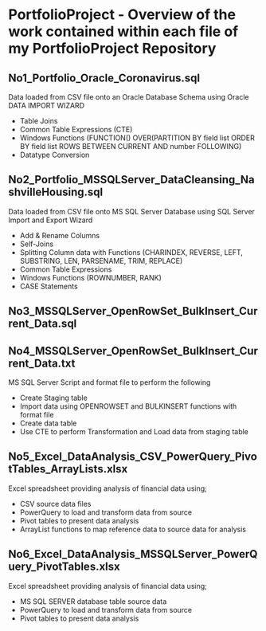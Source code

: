 # PortfolioProject - Overview of the work contained within each file of my PortfolioProject Repository

No1_Portfolio_Oracle_Coronavirus.sql
------------------------------------
Data loaded from CSV file onto an Oracle Database Schema using Oracle DATA IMPORT WIZARD
 - Table Joins
 - Common Table Expressions (CTE)
 - Windows Functions (FUNCTION() OVER(PARTITION BY field list ORDER BY field list ROWS BETWEEN CURRENT AND number FOLLOWING)
 - Datatype Conversion


No2_Portfolio_MSSQLServer_DataCleansing_NashvilleHousing.sql
------------------------------------------------------------
Data loaded from CSV file onto MS SQL Server Database using SQL Server Import and Export Wizard
 - Add & Rename Columns
 - Self-Joins
 - Splitting Column data with Functions (CHARINDEX, REVERSE, LEFT, SUBSTRING, LEN, PARSENAME, TRIM, REPLACE)
 - Common Table Expressions
 - Windows Functions (ROWNUMBER, RANK)
 - CASE Statements


No3_MSSQLServer_OpenRowSet_BulkInsert_Current_Data.sql
------------------------------------------------------
No4_MSSQLServer_OpenRowSet_BulkInsert_Current_Data.txt
------------------------------------------------------
MS SQL Server Script and format file to perform the following
- Create Staging table
- Import data using OPENROWSET and BULKINSERT functions with format file
- Create data table
- Use CTE to perform Transformation and Load data from staging table


No5_Excel_DataAnalysis_CSV_PowerQuery_PivotTables_ArrayLists.xlsx
-----------------------------------------------------------------
Excel spreadsheet providing analysis of financial data using;
 - CSV source data files
 - PowerQuery to load and transform data from source
 - Pivot tables to present data analysis
 - ArrayList functions to map reference data to source data for analysis


No6_Excel_DataAnalysis_MSSQLServer_PowerQuery_PivotTables.xlsx
--------------------------------------------------------------
Excel spreadsheet providing analysis of financial data using;
 - MS SQL SERVER database table source data
 - PowerQuery to load and transform data from source
 - Pivot tables to present data analysis
